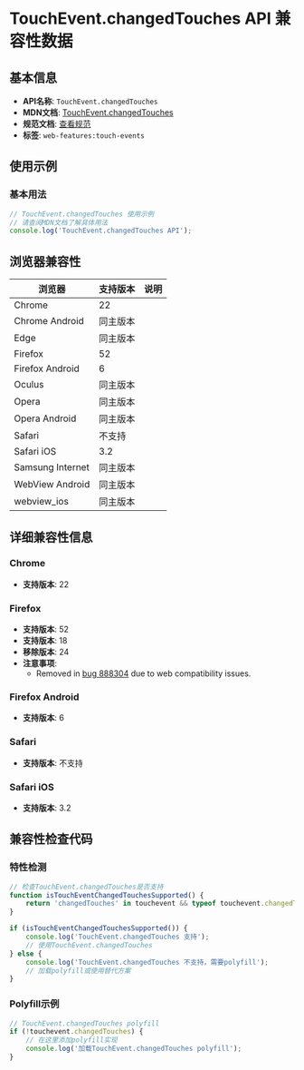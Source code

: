 # TouchEvent.changedTouches API 兼容性数据

## 基本信息

- **API名称**: `TouchEvent.changedTouches`
- **MDN文档**: [TouchEvent.changedTouches](https://developer.mozilla.org/docs/Web/API/TouchEvent/changedTouches)
- **规范文档**: [查看规范](https://w3c.github.io/touch-events/#dom-touchevent-changedtouches)
- **标签**: `web-features:touch-events`

## 使用示例

### 基本用法

```javascript
// TouchEvent.changedTouches 使用示例
// 请查阅MDN文档了解具体用法
console.log('TouchEvent.changedTouches API');
```

## 浏览器兼容性

| 浏览器 | 支持版本 | 说明 |
|--------|----------|------|
| Chrome | 22 |  |
| Chrome Android | 同主版本 |  |
| Edge | 同主版本 |  |
| Firefox | 52 |  |
| Firefox Android | 6 |  |
| Oculus | 同主版本 |  |
| Opera | 同主版本 |  |
| Opera Android | 同主版本 |  |
| Safari | 不支持 |  |
| Safari iOS | 3.2 |  |
| Samsung Internet | 同主版本 |  |
| WebView Android | 同主版本 |  |
| webview_ios | 同主版本 |  |

## 详细兼容性信息

### Chrome

- **支持版本**: 22

### Firefox

- **支持版本**: 52
- **支持版本**: 18
- **移除版本**: 24
- **注意事项**:
  - Removed in [bug 888304](https://bugzil.la/888304) due to web compatibility issues.

### Firefox Android

- **支持版本**: 6

### Safari

- **支持版本**: 不支持

### Safari iOS

- **支持版本**: 3.2

## 兼容性检查代码

### 特性检测

```javascript
// 检查TouchEvent.changedTouches是否支持
function isTouchEventChangedTouchesSupported() {
    return 'changedTouches' in touchevent && typeof touchevent.changedTouches === 'function';
}

if (isTouchEventChangedTouchesSupported()) {
    console.log('TouchEvent.changedTouches 支持');
    // 使用TouchEvent.changedTouches
} else {
    console.log('TouchEvent.changedTouches 不支持，需要polyfill');
    // 加载polyfill或使用替代方案
}
```

### Polyfill示例

```javascript
// TouchEvent.changedTouches polyfill
if (!touchevent.changedTouches) {
    // 在这里添加polyfill实现
    console.log('加载TouchEvent.changedTouches polyfill');
}
```

